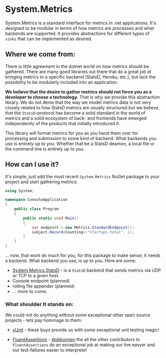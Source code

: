 # System.Metrics

System.Metrics is a standard interface for metrics in .net applications. It's designed to be modular in terms of how metrics are processes and what backends are supported. It provides abstractions for different types of `sinks` that can be implemented as desired.

## Where we come from:
There is little agreement in the dotnet world on how metrics should be gathered. There are many good libraries out there that do a great job at bringing metrics to a specific backend (StatsD, Heroku, etc.), but lack the possibility to be modularly included into an application.

**We believe that the desire to gather metrics should not force you as a developer to choose a technology.** That is why we provide this abstraction library.
We do not denie that the way we model metrics data is not very closely related to how StatsD metrics are usually structured but we believe, that the `StatsD`-protocol has become a solid standard in the world of metrics and a solid ecosystem of back- and frontends have emerged independently of the products that initially introduced it.

This library will format metrics for you as you hand them over for processing and submission to some kind of backend. What backends you use is entirely up to you. Whether that be a StatsD deamon, a local file or the command line is entirely up to you.

## How can I use it?

It's simple, just add the most recent `System.Metrics` NuGet package to your project and start gathering metrics:

```csharp
using System;

namespace ConsoleApplication
{
    public class Program
    {
        public static void Main()
        {
            var endpoint = new Metrics.StandardEndpoint();
            subject.Record<Counting>("startups.total", 1);
        }
    }
}

```
... now, that wont do much for you, for this package to make sense, it needs a backend. What backend you use, is up to you. Here are some:

* [System.Metrics.StatsD](https://github.com/enzian/System.Metrics.StatsD) - is a `StatsD` backend that sends metrics via UDP or TCP to a given host.
* Console endpoint (planned)
* rolling file appender (planned)
* ... more to come.

### What shoulder It stands on:

We could not do anything without some exceptional other open source projects - lets pay hommage to them:

* [xUnit](https://github.com/xunit/xunit) - these buys provide us with some exceptional unit testing magic!

* [FluentAssertions](https://github.com/dennisdoomen/FluentAssertions) - [@ddoomen](https://twitter.com/ddoomen) the all the other contributors to `FluentAssertions` do an exceptional job at making our live easyer and our test-failures easier to interprete!